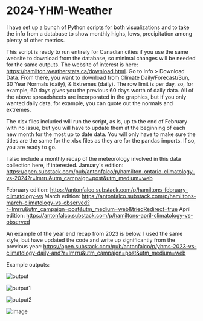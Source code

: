 # 2024-YHM-Weather
I have set up a bunch of Python scripts for both visualizations and to take the info from a database to show monthly highs, lows, precipitation among plenty of other metrics.

This script is ready to run entirely for Canadian cities if you use the same website to download from the database, so minimal changes will be needed for the same outputs. 
The website of interest is here: https://hamilton.weatherstats.ca/download.html.
Go to Info >  Download Data. From there, you want to download from Climate Daily/Forecast/Sun, 30 Year Normals (daily), & Extremes (daily). The row limit is per day, so, for example, 60 days gives you the previous 60 days worth of daily data. All of the above spreadsheets are incorporated in the graphics, but if you only wanted daily data, for example, you can quote out the normals and extremes.  

The xlsx files included will run the script, as is, up to the end of February with no issue, but you will have to update them at the beginning of each new month for the most up to date data. You will only have to make sure the titles are the same for the xlsx files as they are for the pandas imports. If so, you are ready to go. 

I also include a monthly recap of the meteorology involved in this data collection here, if interested. January's edition: 
https://open.substack.com/pub/antonfalco/p/hamilton-ontario-climatology-vs-2024?r=lmrru&utm_campaign=post&utm_medium=web

February edition: https://antonfalco.substack.com/p/hamiltons-february-climatology-vs
March edition: https://antonfalco.substack.com/p/hamiltons-march-climatology-vs-observed?r=lmrru&utm_campaign=post&utm_medium=web&triedRedirect=true
April edition: https://antonfalco.substack.com/p/hamiltons-april-climatology-vs-observed

An example of the year end recap from 2023 is below. I used the same style, but have updated the code and write up significantly from the previous year:
https://open.substack.com/pub/antonfalco/p/yhms-2023-vs-climatology-daily-and?r=lmrru&utm_campaign=post&utm_medium=web

Example outputs:

![output](https://github.com/antonfalco/2024-YHM-Weather/assets/108304747/1322379d-e7b6-4c53-8e39-7a9620f16f1c)

![output1](https://github.com/antonfalco/2024-YHM-Weather/assets/108304747/c7b953e0-b000-4716-b3bf-c38cbbf6a382)

![output2](https://github.com/antonfalco/2024-YHM-Weather/assets/108304747/15bbf2d1-7739-4980-9d2b-a60e2c3ff921)

![image](https://github.com/antonfalco/2024-YHM-Weather/assets/108304747/d3179c9a-4d63-4de8-b64e-3faf6a731e88)
